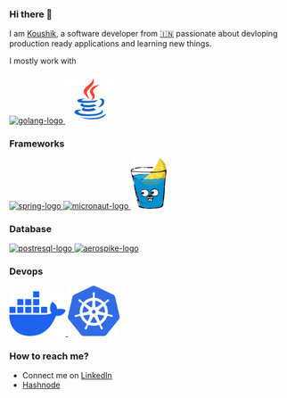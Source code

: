 ### Hi there 👋
I am [Koushik](https://www.linkedin.com/in/koushik-maharaj-2a540199/), a software developer from [🇮🇳](https://en.wikipedia.org/wiki/India) passionate about devloping production ready applications and learning new things.

I mostly work with
<p float="left">
    <a href="https://go.dev/" target="_blank">
        <img src="https://go.dev/blog/go-brand/Go-Logo/PNG/Go-Logo_Blue.png" alt="golang-logo" height="100"/>
    </a>
    <a href="https://www.java.com/en/" target="_blank">
        <img height="90" width="90" src="./assets/icons8-java-240.png" alt="java-coffee-cup-logo"/>
    </a>
</p>

### Frameworks
<p float="left">
    <a href="https://spring.io/" target="_blank">
        <img height="90" width="85" src="https://spring.io/img/spring.svg" alt="spring-logo"/>
    </a>
    <a href="https://micronaut.io/" target="_blank">
        <img src="https://objectcomputing.com/files/2716/2256/3799/micronaut_stacked_black.png" alt="micronaut-logo" height="85"/>
    </a>
    <a href="https://gin-gonic.com/" target="_blank">
        <img src="./assets/gin-gonic-logo.png" alt="gin-gonic-logo" height="90"/>
    </a>
</p>

### Database
<p float="left">
    <a href="https://www.postgresql.org/" target="_blank" >
        <img height="80" src="https://www.postgresql.org/media/img/about/press/elephant.png" alt="postresql-logo"/>
    </a>
    <a href="https://aerospike.com/" target="_blank">
        <img src="https://us1.discourse-cdn.com/flex019/uploads/aerospike/original/2X/f/f9eaac48c74a2b5f0398b56ddd1e7be2aa992e41.png" alt="aerospike-logo" height="80"/>
    </a>
</p>

### Devops
<p float="left">
    <a href="https://www.docker.com/" target="_blank" >
        <img height="80" src="./assets/docker-mark-blue.png" alt="docker-logo"/>
    </a>
    <a href="https://kubernetes.io/" target="_blank">
        <img src="./assets/k8s.png" alt="k8s-logo" height="90"/>
    </a>
</p>

### How to reach me?
- Connect me on [LinkedIn](https://www.linkedin.com/in/koushik-maharaj-2a540199/)
- [Hashnode](https://hashnode.com/@koushikmaharaj)
<!--
**KoushikMaharaj/KoushikMaharaj** is a ✨ _special_ ✨ repository because its `README.md` (this file) appears on your GitHub profile.

Here are some ideas to get you started:

- 🔭 I’m currently working on ...
- 🌱 I’m currently learning ...
- 👯 I’m looking to collaborate on ...
- 🤔 I’m looking for help with ...
- 💬 Ask me about ...
- 📫 How to reach me: ...
- 😄 Pronouns: ...
- ⚡ Fun fact: ...
-->
